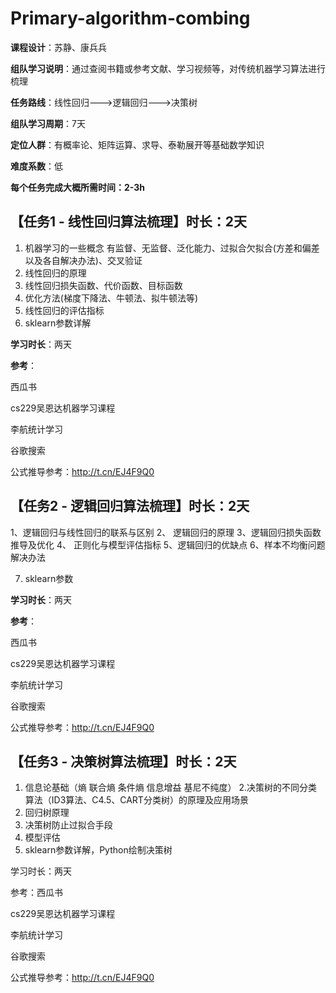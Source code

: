 # Primary-algorithm-combing


**课程设计**：苏静、康兵兵

**组队学习说明**：通过查阅书籍或参考文献、学习视频等，对传统机器学习算法进行梳理

**任务路线**：线性回归--->逻辑回归--->决策树

**组队学习周期**：7天

**定位人群**：有概率论、矩阵运算、求导、泰勒展开等基础数学知识

**难度系数**：低

**每个任务完成大概所需时间：2-3h**




## 【任务1 - 线性回归算法梳理】时长：2天

1. 机器学习的一些概念
   有监督、无监督、泛化能力、过拟合欠拟合(方差和偏差以及各自解决办法)、交叉验证
2. 线性回归的原理
3. 线性回归损失函数、代价函数、目标函数
4. 优化方法(梯度下降法、牛顿法、拟牛顿法等)
5. 线性回归的评估指标
6. sklearn参数详解

**学习时长**：两天

**参考**：

西瓜书
          
cs229吴恩达机器学习课程
           
李航统计学习
           
谷歌搜索

公式推导参考：http://t.cn/EJ4F9Q0





## 【任务2 - 逻辑回归算法梳理】时长：2天
1、逻辑回归与线性回归的联系与区别
2、 逻辑回归的原理
3、逻辑回归损失函数推导及优化
4、 正则化与模型评估指标
5、逻辑回归的优缺点
6、样本不均衡问题解决办法

7. sklearn参数

**学习时长**：两天

**参考**：

西瓜书
          
cs229吴恩达机器学习课程
           
李航统计学习
           
谷歌搜索

公式推导参考：http://t.cn/EJ4F9Q0



## 【任务3 - 决策树算法梳理】时长：2天

1. 信息论基础（熵 联合熵 条件熵 信息增益 基尼不纯度）
   2.决策树的不同分类算法（ID3算法、C4.5、CART分类树）的原理及应用场景
2. 回归树原理
3. 决策树防止过拟合手段
4. 模型评估
5. sklearn参数详解，Python绘制决策树

学习时长：两天

参考：西瓜书

cs229吴恩达机器学习课程

李航统计学习

谷歌搜索

公式推导参考：http://t.cn/EJ4F9Q0